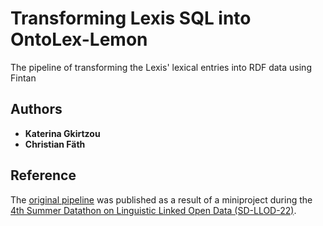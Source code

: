 
# Transforming Lexis SQL into OntoLex-Lemon

The pipeline of transforming the Lexis' lexical entries into RDF data using Fintan

## Authors
* **Katerina Gkirtzou**
* **Christian Fäth**


## Reference
The [original pipeline](https://github.com/nexuslinguarum/SD-LLOD-22_Lexis) was published as a result of a miniproject during the [4th Summer Datathon on Linguistic Linked Open Data (SD-LLOD-22)](https://datathon2022.linkeddata.es/index.html).



